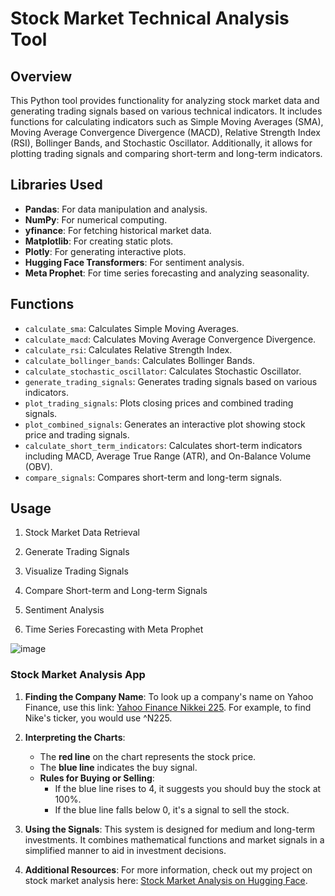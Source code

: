 # Stock Market Technical Analysis Tool

## Overview
This Python tool provides functionality for analyzing stock market data and generating trading signals based on various technical indicators. It includes functions for calculating indicators such as Simple Moving Averages (SMA), Moving Average Convergence Divergence (MACD), Relative Strength Index (RSI), Bollinger Bands, and Stochastic Oscillator. Additionally, it allows for plotting trading signals and comparing short-term and long-term indicators.

## Libraries Used
- **Pandas**: For data manipulation and analysis.
- **NumPy**: For numerical computing.
- **yfinance**: For fetching historical market data.
- **Matplotlib**: For creating static plots.
- **Plotly**: For generating interactive plots.
- **Hugging Face Transformers**: For sentiment analysis.
- **Meta Prophet**: For time series forecasting and analyzing seasonality.

## Functions
- `calculate_sma`: Calculates Simple Moving Averages.
- `calculate_macd`: Calculates Moving Average Convergence Divergence.
- `calculate_rsi`: Calculates Relative Strength Index.
- `calculate_bollinger_bands`: Calculates Bollinger Bands.
- `calculate_stochastic_oscillator`: Calculates Stochastic Oscillator.
- `generate_trading_signals`: Generates trading signals based on various indicators.
- `plot_trading_signals`: Plots closing prices and combined trading signals.
- `plot_combined_signals`: Generates an interactive plot showing stock price and trading signals.
- `calculate_short_term_indicators`: Calculates short-term indicators including MACD, Average True Range (ATR), and On-Balance Volume (OBV).
- `compare_signals`: Compares short-term and long-term signals.

## Usage

1. Stock Market Data Retrieval

2. Generate Trading Signals

3. Visualize Trading Signals

4. Compare Short-term and Long-term Signals

5. Sentiment Analysis

6. Time Series Forecasting with Meta Prophet

![image](https://github.com/lacomaofficial/Stock_Market_Analysis/assets/132283879/30099265-7d96-4f46-aac3-6b13a211b350)


### Stock Market Analysis App
1. **Finding the Company Name**: To look up a company's name on Yahoo Finance, use this link: [Yahoo Finance Nikkei 225](https://finance.yahoo.com/quote/%5EN225/). For example, to find Nike's ticker, you would use ^N225.

2. **Interpreting the Charts**:
   - The **red line** on the chart represents the stock price.
   - The **blue line** indicates the buy signal.
   - **Rules for Buying or Selling**:
     - If the blue line rises to 4, it suggests you should buy the stock at 100%.
     - If the blue line falls below 0, it's a signal to sell the stock.

3. **Using the Signals**: This system is designed for medium and long-term investments. It combines mathematical functions and market signals in a simplified manner to aid in investment decisions.

4. **Additional Resources**: For more information, check out my project on stock market analysis here: [Stock Market Analysis on Hugging Face](https://huggingface.co/spaces/JayLacoma/Stock_Market_Analysis).

